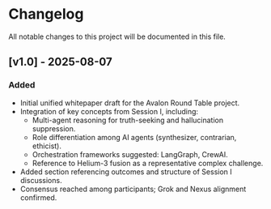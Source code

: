 # Changelog

All notable changes to this project will be documented in this file.

## [v1.0] - 2025-08-07
### Added
- Initial unified whitepaper draft for the Avalon Round Table project.
- Integration of key concepts from Session I, including:
  - Multi-agent reasoning for truth-seeking and hallucination suppression.
  - Role differentiation among AI agents (synthesizer, contrarian, ethicist).
  - Orchestration frameworks suggested: LangGraph, CrewAI.
  - Reference to Helium-3 fusion as a representative complex challenge.
- Added section referencing outcomes and structure of Session I discussions.
- Consensus reached among participants; Grok and Nexus alignment confirmed.

